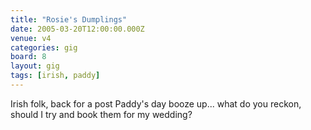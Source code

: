 ```yaml
---
title: "Rosie's Dumplings"
date: 2005-03-20T12:00:00.000Z
venue: v4
categories: gig
board: 8
layout: gig
tags: [irish, paddy]
---
```

Irish folk, back for a post Paddy's day booze up... what do you reckon, should I try and book them for my wedding?
